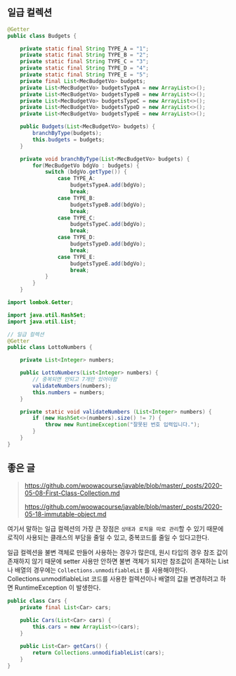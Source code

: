 ## 일급 컬렉션

```java
@Getter
public class Budgets {

    private static final String TYPE_A = "1";
    private static final String TYPE_B = "2";
    private static final String TYPE_C = "3";
    private static final String TYPE_D = "4";
    private static final String TYPE_E = "5";
    private final List<MecBudgetVo> budgets;
    private List<MecBudgetVo> budgetsTypeA = new ArrayList<>();
    private List<MecBudgetVo> budgetsTypeB = new ArrayList<>();
    private List<MecBudgetVo> budgetsTypeC = new ArrayList<>();
    private List<MecBudgetVo> budgetsTypeD = new ArrayList<>();
    private List<MecBudgetVo> budgetsTypeE = new ArrayList<>();

    public Budgets(List<MecBudgetVo> budgets) {
        branchByType(budgets);
        this.budgets = budgets;
    }

    private void branchByType(List<MecBudgetVo> budgets) {
        for(MecBudgetVo bdgVo : budgets) {
            switch (bdgVo.getType()) {
                case TYPE_A:
                    budgetsTypeA.add(bdgVo);
                    break;
                case TYPE_B:
                    budgetsTypeB.add(bdgVo);
                    break;
                case TYPE_C:
                    budgetsTypeC.add(bdgVo);
                    break;
                case TYPE_D:
                    budgetsTypeD.add(bdgVo);
                    break;
                case TYPE_E:
                    budgetsTypeE.add(bdgVo);
                    break;
            }
        }
    }
```

```java
import lombok.Getter;

import java.util.HashSet;
import java.util.List;

// 일급 컬렉션
@Getter
public class LottoNumbers {

    private List<Integer> numbers;

    public LottoNumbers(List<Integer> numbers) {
        // 중복되면 안되고 7개만 있어야함
        validateNumbers(numbers);
        this.numbers = numbers;
    }

    private static void validateNumbers (List<Integer> numbers) {
        if (new HashSet<>(numbers).size() != 7) {
            throw new RuntimeException("잘못된 번호 입력입니다.");
        }
    }
}
```

## 좋은 글

> https://github.com/woowacourse/javable/blob/master/_posts/2020-05-08-First-Class-Collection.md
>
> https://github.com/woowacourse/javable/blob/master/_posts/2020-05-18-immutable-object.md

여기서 말하는 일급 컬렉션의 가장 큰 장점은 `상태과 로직을 따로 관리`할 수 있기 때문에 로직이 사용되는 클래스의 부담을 줄일 수 있고, 중복코드를 줄일 수 있다고한다. 

일급 컬렉션을 불변 객체로 만들어 사용하는 경우가 많은데, 원시 타입의 경우 참조 값이 존재하지 않기 때문에 setter 사용만 안하면 불변 객체가 되지만 참조값이 존재하는 List 나 배열의 경우에는 `Collections.unmodifiableLit` 를 사용해야한다. Collections.unmodifiableList 코드를 사용한
컬렉션이나 배열의 값을 변경하려고 하면 RuntimeException 이 발생한다.
 
```java
public class Cars { 
    private final List<Car> cars;
    
    public Cars(List<Car> cars) {
    	this.cars = new ArrayList<>(cars); 
    }

    public List<Car> getCars() { 
        return Collections.unmodifiableList(cars); 
    }
}
```
